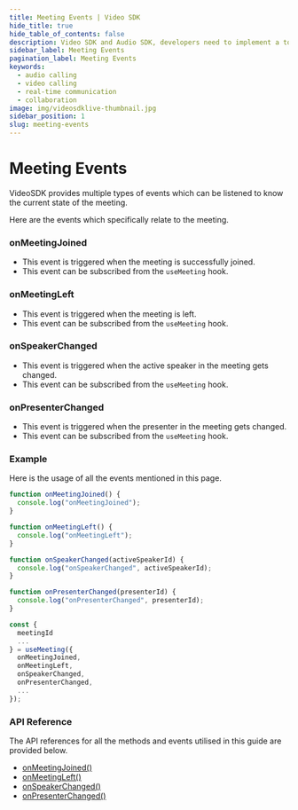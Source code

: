 ```yaml
---
title: Meeting Events | Video SDK
hide_title: true
hide_table_of_contents: false
description: Video SDK and Audio SDK, developers need to implement a token server. This requires efforts on both the front-end and backend.
sidebar_label: Meeting Events
pagination_label: Meeting Events
keywords:
  - audio calling
  - video calling
  - real-time communication
  - collaboration
image: img/videosdklive-thumbnail.jpg
sidebar_position: 1
slug: meeting-events
---
```


# Meeting Events

VideoSDK provides multiple types of events which can be listened to know the current state of the meeting.

Here are the events which specifically relate to the meeting.

### onMeetingJoined

- This event is triggered when the meeting is successfully joined.
- This event can be subscribed from the `useMeeting` hook.

### onMeetingLeft

- This event is triggered when the meeting is left.
- This event can be subscribed from the `useMeeting` hook.

### onSpeakerChanged

- This event is triggered when the active speaker in the meeting gets changed.
- This event can be subscribed from the `useMeeting` hook.

### onPresenterChanged

- This event is triggered when the presenter in the meeting gets changed.
- This event can be subscribed from the `useMeeting` hook.

### Example

Here is the usage of all the events mentioned in this page.

```js
function onMeetingJoined() {
  console.log("onMeetingJoined");
}

function onMeetingLeft() {
  console.log("onMeetingLeft");
}

function onSpeakerChanged(activeSpeakerId) {
  console.log("onSpeakerChanged", activeSpeakerId);
}

function onPresenterChanged(presenterId) {
  console.log("onPresenterChanged", presenterId);
}

const {
  meetingId
  ...
} = useMeeting({
  onMeetingJoined,
  onMeetingLeft,
  onSpeakerChanged,
  onPresenterChanged,
  ...
});
```

### API Reference

The API references for all the methods and events utilised in this guide are provided below.

- [onMeetingJoined()](/react-native/api/sdk-reference/use-meeting/events#onmeetingjoined)
- [onMeetingLeft()](/react-native/api/sdk-reference/use-meeting/events#onmeetingleft)
- [onSpeakerChanged()](/react-native/api/sdk-reference/use-meeting/events#onspeakerchanged)
- [onPresenterChanged()](/react-native/api/sdk-reference/use-meeting/events#onpresenterchanged)

